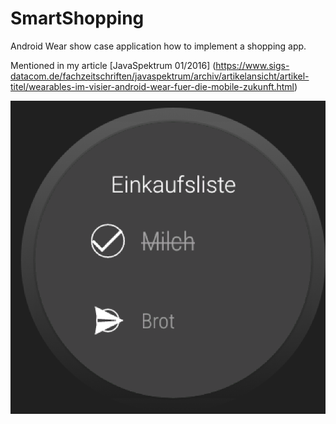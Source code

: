 # SmartShopping
Android Wear show case application how to implement a shopping app.

Mentioned in my article [JavaSpektrum 01/2016] (https://www.sigs-datacom.de/fachzeitschriften/javaspektrum/archiv/artikelansicht/artikel-titel/wearables-im-visier-android-wear-fuer-die-mobile-zukunft.html)

![](./Abbildung6.png)


